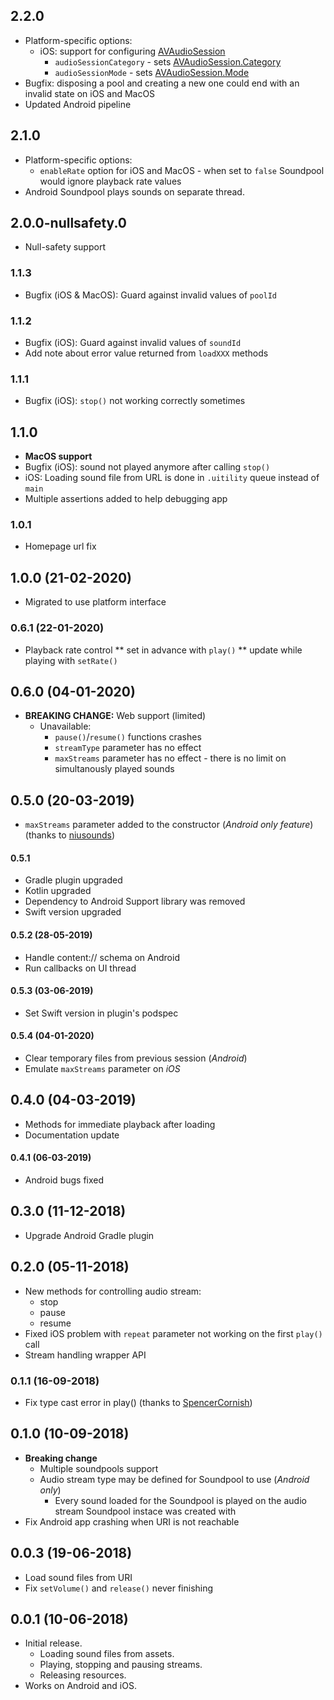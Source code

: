 ## 2.2.0
* Platform-specific options:
    - iOS: support for configuring [AVAudioSession](https://developer.apple.com/library/archive/documentation/Audio/Conceptual/AudioSessionProgrammingGuide/AudioSessionCategoriesandModes/AudioSessionCategoriesandModes.html#//apple_ref/doc/uid/TP40007875-CH10) 
        - `audioSessionCategory` - sets [AVAudioSession.Category](https://developer.apple.com/documentation/avfaudio/avaudiosession/category)
        - `audioSessionMode` - sets [AVAudioSession.Mode](https://developer.apple.com/documentation/avfaudio/avaudiosession/mode)
* Bugfix: disposing a pool and creating a new one could end with an invalid state on iOS and MacOS
* Updated Android pipeline

## 2.1.0
* Platform-specific options:
    - `enableRate` option for iOS and MacOS - when set to `false` Soundpool would ignore playback rate values
* Android Soundpool plays sounds on separate thread.

## 2.0.0-nullsafety.0
* Null-safety support 

### 1.1.3
* Bugfix (iOS & MacOS): Guard against invalid values of `poolId`

### 1.1.2
* Bugfix (iOS): Guard against invalid values of `soundId`
* Add note about error value returned from `loadXXX` methods

### 1.1.1
* Bugfix (iOS): `stop()` not working correctly sometimes

## 1.1.0
* **MacOS support**
* Bugfix (iOS): sound not played anymore after calling `stop()`
* iOS: Loading sound file from URL is done in `.uitility` queue instead of `main`
* Multiple assertions added to help debugging app

### 1.0.1
* Homepage url fix
## 1.0.0 (21-02-2020)
* Migrated to use platform interface

### 0.6.1 (22-01-2020)
* Playback rate control
** set in advance with `play()`
** update while playing with `setRate()`

## 0.6.0 (04-01-2020)
* **BREAKING CHANGE:** Web support (limited)
    * Unavailable:
        * `pause()`/`resume()` functions crashes
        * `streamType` parameter has no effect
        * `maxStreams` parameter has no effect - there is no limit on simultanously played sounds

## 0.5.0 (20-03-2019)
* `maxStreams` parameter added to the constructor (_Android only feature_)
(thanks to [niusounds](https://github.com/niusounds))
#### 0.5.1
* Gradle plugin upgraded
* Kotlin upgraded
* Dependency to Android Support library was removed
* Swift version upgraded
#### 0.5.2 (28-05-2019)
* Handle content:// schema on Android
* Run callbacks on UI thread
#### 0.5.3 (03-06-2019)
* Set Swift version in plugin's podspec
#### 0.5.4 (04-01-2020)
* Clear temporary files from previous session (_Android_)
* Emulate `maxStreams` parameter on _iOS_

## 0.4.0 (04-03-2019)
* Methods for immediate playback after loading
* Documentation update
#### 0.4.1 (06-03-2019)
* Android bugs fixed

## 0.3.0 (11-12-2018)
* Upgrade Android Gradle plugin

## 0.2.0 (05-11-2018)
* New methods for controlling audio stream:
    * stop
    * pause
    * resume
* Fixed iOS problem with `repeat` parameter not working on the first `play()` call
* Stream handling wrapper API

### 0.1.1 (16-09-2018)
* Fix type cast error in play() (thanks to [SpencerCornish](https://github.com/SpencerCornish))

## 0.1.0 (10-09-2018)
* **Breaking change**
    * Multiple soundpools support
    * Audio stream type may be defined for Soundpool to use (_Android only_)
        * Every sound loaded for the Soundpool is played on the audio stream Soundpool instace was created with
* Fix Android app crashing when URI is not reachable

## 0.0.3 (19-06-2018)
* Load sound files from URI
* Fix `setVolume()` and `release()` never finishing

## 0.0.1 (10-06-2018)

* Initial release.
    * Loading sound files from assets.
    * Playing, stopping and pausing streams.
    * Releasing resources.
* Works on Android and iOS.


